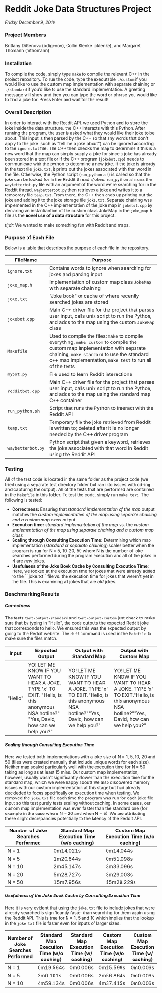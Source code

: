 Reddit Joke Data Structures Project
==========
*Friday December 9, 2016*

### Project Members  
Brittany DiGenova (bdigenov), Collin Klenke (cklenke), and Margaret Thomann (mthomann)

### Installation
To compile the code, simply type ```make``` to compile the relevant C++ in the project repository.  To run the code, type the executable ```./custom``` if you would like to use the custom map implementation with separate chaining or ```./standard``` if you'd like to use the standard implementation.  A greeting message will show and then you can type the word or phrase you would like to find a joke for.  Press Enter and wait for the result!

### Overall Description
In order to interact with the Reddit API, we used Python and to store the joke inside the data structure, the C++ interacts with this Python.  After running the program, the user is asked what they would like their joke to be about.  This input is then parsed by the C++ so that any words that don't apply to the joke (such as "tell me a joke about") can be ignored according to the ```ignore.txt``` file.  The C++ then checks the map to determine if this is a new word that the map can simply supply a joke for since a joke has already been stored in a text file or if the C++ program (```jokebot.cpp```) needs to communicate with the python to determine a new joke.  If the joke is already in the text file ```joke.txt```, it prints out the jokes associated with that word in the file.  Otherwise, the Python script (```run_python.sh```) is called so that the joke can be looked for in the Reddit thread r/jokes. ```run_python.sh``` runs the ```waybetterbot.py``` file with an argument of the word we're searching for in the Reddit thread.  ```waybetterbot.py``` then retrieves a joke and writes it to a temporary file ```temp.txt```.  From there, the C++ then ends up printing out the joke and adding it to the joke storage file ```joke.txt```.  Separate chaining was implemented in the C++ implementation of the joke map in ```jokebot.cpp``` by declaring an instantiantion of the custom class JokeMap in the ```joke_map.h``` file as the **novel use of a data structure** for this project.

*tl;dr:* We wanted to make something fun with Reddit and maps.

### Purpose of Each File
Below is a table that describes the purpose of each file in the repository.

| FileName                  |           Purpose             |
|---------------------------|-------------------------------|
| ```ignore.txt```          | Contains words to ignore when searching for jokes and parsing input |
| ```joke_map.h```          | Implementation of custom map class ```JokeMap``` with separate chaining |
| ```joke.txt```            | "Joke book" or cache of where recently searched jokes are stored |
| ```jokebot.cpp```         | Main C++ driver file for the project that parses user input, calls unix script to run the Python, and adds to the map using the custom ```JokeMap``` class |
| ```Makefile```            | Used to compile the files: ```make``` to compile everything, ```make custom``` to compile the custom map implementation with separate chaining, ```make standard``` to use the standard c++ map implementation, ```make test``` to run all of the tests |
| ```mybot.py```            | File used to learn Reddit interactions |
| ```redditbot.cpp```       | Main C++ driver file for the project that parses user input, calls unix script to run the Python, and adds to the map using the standard map C++ container |
| ```run_python.sh```       | Script that runs the Python to interact with the Reddit API |
| ```temp.txt```            | Temporary file the joke retrieved from Reddit is written to; deleted after it is no longer needed by the C++ driver program |
| ```waybetterbot.py```     | Python script that given a keyword, retrieves the joke associated with that word in Reddit using the Reddit API |

### Testing
All of the test code is located in the same folder as the project code (we tried using a separate test directory folder but ran into issues with cd-ing and capturing the output).  All of the tests that are performed are contained in the ```Makefile``` in this folder.  To test the code, simply run ```make test```.  The following is tested:
* **Correctness:**  Ensuring that *standard implementation of the map* output matches the *custom implementation of the map using separate chaining and a custom map class* output
* **Execution time:**  *standard implementation of the map* vs. the *custom implementation of the map using separate chaining and a custom map class*
* **Scaling through Consulting Execution Time:** Determining which map implementation (*standard* or *separate chaining*) scales better when the program is run for N = 5, 10, 20, 50 where N is the number of joke searches performed during the program execution and all of the jokes in N are *new* jokes.
* **Usefulness of the Joke Book Cache by Consulting Execution Time**:  Here, we looked at the execution time for jokes that were already added to the ```joke.txt`` file vs. the execution time for jokes that weren't yet in the file.  This is examining all jokes that are *old* jokes.

### Benchmarking Results
##### Correctness 
The tests ```test-output-standard``` and ```test-output-custom``` just check to make sure that by typing in "Hello", the code outputs the expected Reddit joke that corresponds to hello.  We ensured this was the expected output by going to the Reddit website.  The ```diff``` command is used in the ```Makefile``` to make sure the files match.

| Input   | Expected Output                                                                                                                          | Output with Standard Map                                                                                                               | Output with Custom Map                                                                                                                 |
|---------|------------------------------------------------------------------------------------------------------------------------------------------|----------------------------------------------------------------------------------------------------------------------------------------|----------------------------------------------------------------------------------------------------------------------------------------|
| "Hello" | YO! LET ME KNOW IF YOU WANT TO HEAR A JOKE. TYPE 'x' TO EXIT. "Hello, is this anonymous NSA hotline?" "Yes, David, how can we help you?" | YO! LET ME KNOW IF YOU WANT TO HEAR A JOKE. TYPE 'x' TO EXIT."Hello, is this anonymous NSA hotline?""Yes, David, how can we help you?" | YO! LET ME KNOW IF YOU WANT TO HEAR A JOKE. TYPE 'x' TO EXIT."Hello, is this anonymous NSA hotline?""Yes, David, how can we help you?" |

##### Scaling through Consulting Execution Time
Here we tested both implementations with a joke size of N = 1, 5, 10, 20 and 50 (files were created manually that include unique words for each size).  Neither map scaled particularly well with the execution time for N = 50 taking as long as at least 15 mins.  Our custom map implementation, however, usually wasn't significantly slower than the execution time for the standard map, which we were happy about!  We also discovered memory issues with our custom implementation at this stage but had already decideded to focus specifically on execution time when testing.  We removed the ```joke.txt``` file each time the program was run for each joke file input so this test purely tests scaling without caching.  In some cases, our custom map implementation was even faster than the standard one (for example in the case where N = 20 and when N = 5).  We are attributing these slight decrepancies potentially to the latency of the Reddit API.

| Number of Joke Searches Performed | Standard Map Execution Time (w/o caching) | Custom Map Execution Time (w/o caching) |
|-----------------------------------|-------------------------------------------|-----------------------------------------|
| N = 1                             | 0m14.021s                                 | 0m14.044s                               |
| N = 5                             | 1m20.644s                                 | 0m51.098s                               |
| N = 10                            | 2m45.147s                                 | 3m33.096s                               |
| N = 20                            | 5m28.727s                                 | 3m29.003s                                        |
| N = 50                            | 15m7.956s                                          | 15m29.229s                                         |
##### Usefulness of the Joke Book Cache by Consulting Execution Time
Here it is very evident that using the ```joke.txt``` file to include jokes that were already searched is significantly faster than searching for them again using the Reddit API.  This is true for N = 1, 5 and 10 which implies that the lookup in the ```joke.txt``` file is faster even for inputs of larger sizes.  

| Number of Joke Searches Performed | Standard Map Execution Time (w/o caching) | Standard Map Execution Time (w/ caching) | Custom Map Execution Time (w/o caching) | Custom Map Execution Time (w/ caching) |
|-----------------------------------|-------------------------------------------|------------------------------------------|-----------------------------------------|----------------------------------------|
| N = 1                             | 0m19.564s                                 | 0m0.006s                                 | 0m15.599s                               | 0m0.006s                               |
| N = 5                             | 3m0.101s                                  | 0m0.006s                                 | 2m56.864s                               | 0m0.006s                               |
| N = 10                            | 4m59.134s                                 | 0m0.006s                                 | 4m37.415s                               | 0m0.006s                               |


